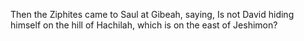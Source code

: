 Then the Ziphites came to Saul at Gibeah, saying, Is not David hiding himself on the hill of Hachilah, which is on the east of Jeshimon?
